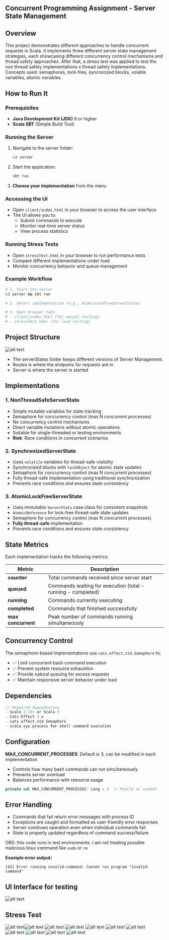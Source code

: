 
## Concurrent Programming Assignment - Server State Management

## Overview
This project demonstrates different approaches to handle concurrent requests in Scala. It implements three different server state management strategies, each showcasing different concurrency control mechanisms and thread safety approaches. After that, a stress test was applied to test the non thread safety implementations x thread safety implementations. Concepts used: semaphores, lock-free, syncronized blocks, volatile variables, atomic variables.



## How to Run It

### Prerequisites
- **Java Development Kit (JDK)** 8 or higher
- **Scala SBT** (Simple Build Tool)

### Running the Server
1. Navigate to the server folder:
   ```bash
   cd server
   ```

2. Start the application:
   ```bash
   sbt run
   ```

3. **Choose your implementation** from the menu

### Accessing the UI
- Open `client/index.html` in your browser to access the user interface
- The UI allows you to:
  - Submit commands to execute
  - Monitor real-time server status
  - View process statistics

### Running Stress Tests
- Open `stressTest.html` in your browser to run performance tests
- Compare different implementations under load
- Monitor concurrency behavior and queue management

### Example Workflow
```bash
# 1. Start the server
cd server && sbt run

# 2. Select implementation (e.g., AtomicLockFreeServerState)

# 3. Open browser tabs:
# - client/index.html (for manual testing)
# - stressTest.html (for load testing)
```


## Project Structure

![alt text](image-1.png)

- The serverStates folder keeps different versions of Server Management.
- Routes is where the endpoins for requests are in
- Server is where the server is started


## Implementations

### 1. NonThreadSafeServerState
- Simple mutable variables for state tracking
- Semaphore for concurrency control (max N concurrent processes)
- No concurrency control mechanisms
- Direct variable mutations without atomic operations
- Suitable for single-threaded or testing environments
- **Risk**: Race conditions in concurrent scenarios

### 2. SynchronizedServerState
- Uses `volatile` variables for thread-safe visibility
- Synchronized blocks with `lockObject` for atomic state updates
- Semaphore for concurrency control (max N concurrent processes)
- Fully thread-safe implementation using traditional synchronization
- Prevents race conditions and ensures state consistency

### 3. AtomicLockFreeServerState
- Uses immutable `ServerStats` case class for consistent snapshots
- `AtomicReference` for lock-free thread-safe state updates
- Semaphore for concurrency control (max N concurrent processes)
- **Fully thread-safe** implementation
- Prevents race conditions and ensures state consistency

## State Metrics

Each implementation tracks the following metrics:

| Metric | Description |
|--------|-------------|
| **counter** | Total commands received since server start |
| **queued** | Commands waiting for execution (total - running - completed) |
| **running** | Commands currently executing |
| **completed** | Commands that finished successfully |
| **max concurrent** | Peak number of commands running simultaneously |

## Concurrency Control

The semaphore-based implementations use `cats.effect.std.Semaphore` to:

- ✅ Limit concurrent bash command execution
- ✅ Prevent system resource exhaustion
- ✅ Provide natural queuing for excess requests
- ✅ Maintain responsive server behavior under load


## Dependencies

```scala
// Required dependencies
- Scala 2.13+ or Scala 3
- Cats Effect 3.x
- cats.effect.std.Semaphore
- scala.sys.process for shell command execution
```

## Configuration

**MAX_CONCURRENT_PROCESSES**: Default is 3, can be modified in each implementation

- Controls how many bash commands can run simultaneously
- Prevents server overload
- Balances performance with resource usage

```scala
private val MAX_CONCURRENT_PROCESSES: Long = 3  // Modify as needed
```

## Error Handling

- Commands that fail return error messages with process ID
- Exceptions are caught and formatted as user-friendly error responses
- Server continues operation even when individual commands fail
- State is properly updated regardless of command success/failure

OBS: this code runs in test environments. I am not treating possible malicious linux command like `sudo` or `rm`

**Example error output:**
```
[42] Error running invalid-command: Cannot run program "invalid-command"
```


## UI Interface for testing

![alt text](image-2.png)


## Stress Test
![alt text](<Screenshot from 2025-05-29 22-05-54.png>)![alt text](<Screenshot from 2025-05-29 22-07-23.png>) ![alt text](<Screenshot from 2025-05-29 22-07-36.png>) ![alt text](<Screenshot from 2025-05-29 22-07-41.png>) ![alt text](<Screenshot from 2025-05-29 22-10-00.png>) ![alt text](<Screenshot from 2025-05-29 22-10-40.png>) ![alt text](<Screenshot from 2025-05-29 22-10-48.png>) ![alt text](<Screenshot from 2025-05-29 22-11-47.png>) ![alt text](<Screenshot from 2025-05-29 22-12-01.png>) ![alt text](<Screenshot from 2025-05-29 22-12-07.png>) ![alt text](<Screenshot from 2025-05-29 22-12-17.png>)


